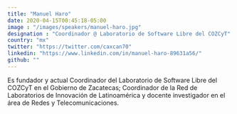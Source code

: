 ```yaml
---
title: "Manuel Haro"
date: 2020-04-15T00:45:18-05:00
image : "/images/speakers/manuel-haro.jpg"
designation : "Coordinador @ Laboratorio de Software Libre del COZCyT"
country: "mx"
twitter: "https://twitter.com/caxcan70"
linkedin: "https://www.linkedin.com/in/manuel-haro-89631a56/"
github: ""
---
```


Es fundador y actual Coordinador del Laboratorio de Software Libre del COZCyT en el Gobierno de Zacatecas; Coordinador de la Red de Laboratorios de Innovación de Latinoamérica y docente investigador en el área de Redes y Telecomunicaciones. 